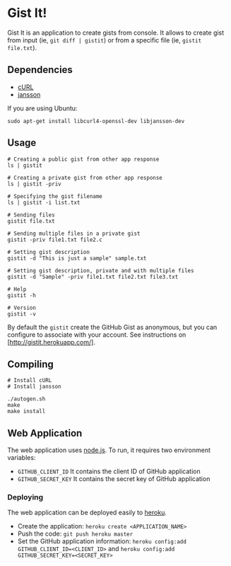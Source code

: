 # Gist It!

Gist It is an application to create gists from console. It allows to create
gist from input (ie, `git diff | gistit`) or from a specific file (ie,
`gistit file.txt`).

## Dependencies

- [cURL](http://curl.haxx.se)
- [jansson](https://github.com/akheron/jansson)

If you are using Ubuntu:
```shell
sudo apt-get install libcurl4-openssl-dev libjansson-dev
```

## Usage

```shell
# Creating a public gist from other app response
ls | gistit

# Creating a private gist from other app response
ls | gistit -priv

# Specifying the gist filename
ls | gistit -i list.txt

# Sending files
gistit file.txt

# Sending multiple files in a private gist
gistit -priv file1.txt file2.c

# Setting gist description
gistit -d "This is just a sample" sample.txt

# Setting gist description, private and with multiple files
gistit -d "Sample" -priv file1.txt file2.txt file3.txt

# Help
gistit -h

# Version
gistit -v
```

By default the `gistit` create the GitHub Gist as anonymous, but you can configure to
associate with your account. See instructions on [http://gistit.herokuapp.com/].

## Compiling

```shell
# Install cURL
# Install jansson

./autogen.sh
make
make install
```

## Web Application

The web application uses [node.js](http://nodejs.org/). To run, it requires two
environment variables:

- `GITHUB_CLIENT_ID` It contains the client ID of GitHub application
- `GITHUB_SECRET_KEY` It contains the secret key of GitHub application

### Deploying

The web application can be deployed easily to [heroku](http://www.heroku.com/).

- Create the application: `heroku create <APPLICATION_NAME>`
- Push the code: `git push heroku master`
- Set the GitHub application information: `heroku config:add GITHUB_CLIENT_ID=<CLIENT_ID>`
and `heroku config:add GITHUB_SECRET_KEY=<SECRET_KEY>`
